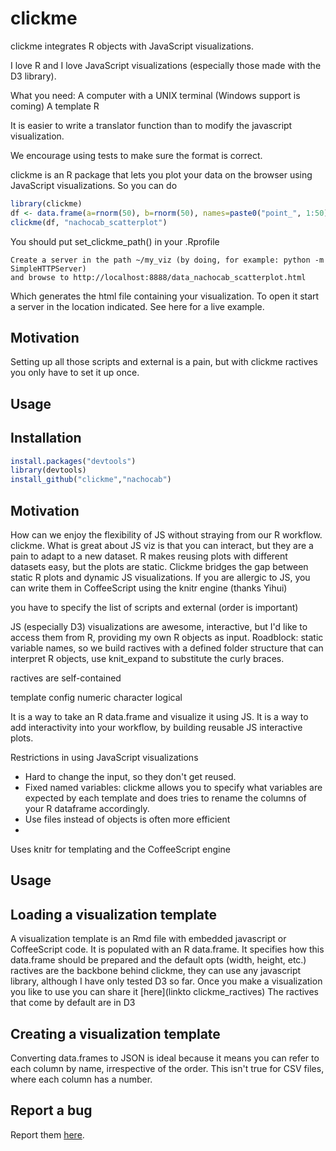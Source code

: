 # clickme

clickme integrates R objects with JavaScript visualizations.

I love R and I love JavaScript visualizations (especially those made with the D3 library).

What you need:
A computer with a UNIX terminal (Windows support is coming)
A template
R

It is easier to write a translator function than to modify the javascript visualization.

We encourage using tests to make sure the format is correct.

clickme is an R package that lets you plot your data on the browser using JavaScript visualizations. So you can do

```r
library(clickme)
df <- data.frame(a=rnorm(50), b=rnorm(50), names=paste0("point_", 1:50))
clickme(df, "nachocab_scatterplot")
```

You should put set_clickme_path() in your .Rprofile

```
Create a server in the path ~/my_viz (by doing, for example: python -m SimpleHTTPServer)
and browse to http://localhost:8888/data_nachocab_scatterplot.html
```


Which generates the html file containing your visualization. To open it start a server in the location indicated. See here for a live example.


## Motivation
Setting up all those scripts and external is a pain, but with clickme ractives you only have to set it up once.

## Usage

## Installation

```r
install.packages("devtools")
library(devtools)
install_github("clickme","nachocab")
```

## Motivation
How can we enjoy the flexibility of JS without straying from our R workflow. clickme.
What is great about JS viz is that you can interact, but they are a pain to adapt to a new dataset. R makes reusing plots with different datasets easy, but the plots are static. Clickme bridges the gap between static R plots and dynamic JS visualizations. If you are allergic to JS, you can write them in CoffeeScript using the knitr engine (thanks Yihui)

you have to specify the list of scripts and external (order is important)

JS (especially D3) visualizations are awesome, interactive, but I'd like to access them from R, providing my own R objects as input. Roadblock: static variable names, so we build ractives with a defined folder structure that can interpret R objects, use knit_expand to substitute the curly braces.

ractives are self-contained

template config
    numeric
    character
    logical

It is a way to take an R data.frame and visualize it using JS.
It is a way to add interactivity into your workflow, by building reusable JS interactive plots.

Restrictions in using JavaScript visualizations
* Hard to change the input, so they don't get reused.
* Fixed named variables: clickme allows you to specify what variables are expected by each template and does tries to rename the columns of your R dataframe accordingly.
* Use files instead of objects is often more efficient
*
Uses knitr for templating and the CoffeeScript engine

## Usage


## Loading a visualization template
A visualization template is an Rmd file with embedded javascript or CoffeeScript code. It is populated with an R data.frame. It specifies how this data.frame should be prepared and the default opts (width, height, etc.)
ractives are the backbone behind clickme, they can use any javascript library, although I have only tested D3 so far. Once you make a visualization you like to use you can share it [here](linkto clickme_ractives)
The ractives that come by default are in D3

## Creating a visualization template
Converting data.frames to JSON is ideal because it means you can refer to each column by name, irrespective of the order. This isn't true for CSV files, where each column has a number.

## Report a bug
Report them [here](link).